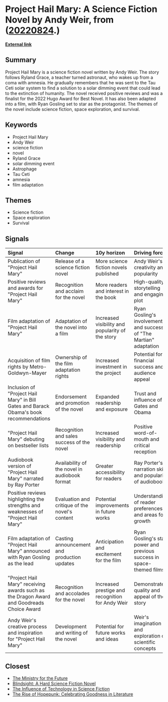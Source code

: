 # __Project Hail Mary: A Science Fiction Novel by Andy Weir__, from ([20220824](https://kghosh.substack.com/p/20220824).)

__[External link](https://en.wikipedia.org/wiki/Project_Hail_Mary)__



## Summary

Project Hail Mary is a science fiction novel written by Andy Weir. The story follows Ryland Grace, a teacher turned astronaut, who wakes up from a coma with amnesia. He gradually remembers that he was sent to the Tau Ceti solar system to find a solution to a solar dimming event that could lead to the extinction of humanity. The novel received positive reviews and was a finalist for the 2022 Hugo Award for Best Novel. It has also been adapted into a film, with Ryan Gosling set to star as the protagonist. The themes of the novel include science fiction, space exploration, and survival.

## Keywords

* Project Hail Mary
* Andy Weir
* science fiction
* novel
* Ryland Grace
* solar dimming event
* Astrophage
* Tau Ceti
* amnesia
* film adaptation

## Themes

* Science fiction
* Space exploration
* Survival

## Signals

| Signal                                                                                   | Change                                         | 10y horizon                                      | Driving force                                                        |
|:-----------------------------------------------------------------------------------------|:-----------------------------------------------|:-------------------------------------------------|:---------------------------------------------------------------------|
| Publication of "Project Hail Mary"                                                       | Release of a science fiction novel             | More science fiction novels published            | Andy Weir's creativity and popularity                                |
| Positive reviews and awards for "Project Hail Mary"                                      | Recognition and acclaim for the novel          | More readers and interest in the book            | High-quality storytelling and engaging plot                          |
| Film adaptation of "Project Hail Mary"                                                   | Adaptation of the novel into a film            | Increased visibility and popularity of the story | Ryan Gosling's involvement and success of "The Martian" adaptation   |
| Acquisition of film rights by Metro-Goldwyn-Mayer                                        | Ownership of the film adaptation rights        | Increased investment in the project              | Potential for financial success and audience appeal                  |
| Inclusion of "Project Hail Mary" in Bill Gates and Barack Obama's book recommendations   | Endorsement and promotion of the novel         | Expanded readership and exposure                 | Trust and influence of Gates and Obama                               |
| "Project Hail Mary" debuting on bestseller lists                                         | Recognition and sales success of the novel     | Increased visibility and readership              | Positive word-of-mouth and critical reception                        |
| Audiobook version of "Project Hail Mary" narrated by Ray Porter                          | Availability of the novel in audiobook format  | Greater accessibility for readers                | Ray Porter's narration skills and popularity of audiobooks           |
| Positive reviews highlighting the strengths and weaknesses of "Project Hail Mary"        | Evaluation and critique of the novel's content | Potential improvements in future works           | Understanding of reader preferences and areas for growth             |
| Film adaptation of "Project Hail Mary" announced with Ryan Gosling as the lead           | Casting announcement and production updates    | Anticipation and excitement for the film         | Ryan Gosling's star power and previous success in space-themed films |
| "Project Hail Mary" receiving awards such as the Dragon Award and Goodreads Choice Award | Recognition and accolades for the novel        | Increased prestige and recognition for Andy Weir | Demonstrated quality and appeal of the story                         |
| Andy Weir's creative process and inspiration for "Project Hail Mary"                     | Development and writing of the novel           | Potential for future works and ideas             | Weir's imagination and exploration of scientific concepts            |

## Closest

* [The Ministry for the Future](84cd0e975ce762a7bb76d4619452488c)
* [Blindsight: A Hard Science Fiction Novel](a4764a556583ffec51fa91aa3564e777)
* [The Influence of Technology in Science Fiction](98e4c4dae06ea72f38c74a55b3485d14)
* [The Rise of Hopepunk: Celebrating Goodness in Literature](64d142fad56dfd6c613858f7f5aa0a1e)